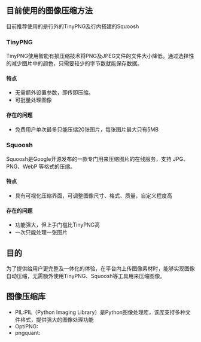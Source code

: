 ## 目前使用的图像压缩方法
目前推荐使用的是行外的TinyPNG及行内搭建的Squoosh
### TinyPNG
TinyPNG使用智能有损压缩技术将PNG及JPEG文件的文件大小降低。通过选择性的减少图片中的颜色，只需要较少的字节数就能保存数据。
#### 特点
- 无需额外设置参数，即传即压缩。
- 可批量处理图像
#### 存在的问题
- 免费用户单次最多只能压缩20张图片，每张图片最大只有5MB
### Squoosh
Squoosh是Google开源发布的一款专门用来压缩图片的在线服务，支持 JPG、PNG、WebP 等格式的压缩。
#### 特点
- 具有可视化压缩界面，可调整图像尺寸、格式、质量，自定义程度高
#### 存在的问题
- 功能强大，但上手门槛比TinyPNG高
- 一次只能处理一张图片
## 目的
为了提供给用户更完整及一体化的体验，在平台内上传图像素材时，能够实现图像自动压缩，无需额外使用TinyPNG、Squoosh等工具用来压缩图像。
## 图像压缩库
- PIL:PIL（Python Imaging Library）是Python图像处理库，该库支持多种文件格式，提供强大的图像处理功能
- OptiPNG:
- pngquant:
